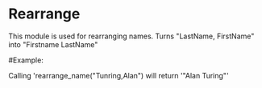 Rearrange
=========

This module is used for rearranging names.
Turns "LastName, FirstName" into "Firstname LastName"

#Example:

Calling 'rearrange_name("Tunring,Alan") will return '"Alan Turing"'



